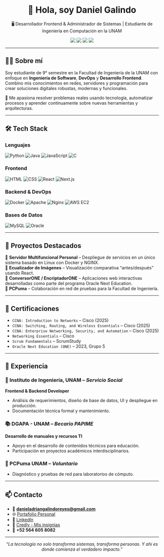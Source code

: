 <h1 align="center">👋 Hola, soy Daniel Galindo</h1>
<p align="center">🖥️ Desarrollador Frontend & Administrador de Sistemas | Estudiante de Ingeniería en Computación en la UNAM</p>

<p align="center">
  <a href="mailto:danieladriangalindoreyes@gmail.com"><img src="https://img.shields.io/badge/Email-%23EA4335.svg?&style=for-the-badge&logo=gmail&logoColor=white"/></a>
  <a href="https://www.linkedin.com/in/danielgalindoreyes"><img src="https://img.shields.io/badge/LinkedIn-%230077B5.svg?&style=for-the-badge&logo=linkedin&logoColor=white"/></a>
  <a href="https://www.credly.com/users/daniel-adrian-galindo-reyes"><img src="https://img.shields.io/badge/Credly-Badges-orange?style=for-the-badge&logo=credly&logoColor=white" /></a>
  <a href="https://portafolio-ebon-beta-28.vercel.app"><img src="https://img.shields.io/badge/Portafolio-Web-%231572B6?style=for-the-badge&logo=vercel&logoColor=white" /></a>
</p>

---

## 🧑‍💼 Sobre mí

Soy estudiante de 9° semestre en la Facultad de Ingeniería de la UNAM con enfoque en **Ingeniería de Software**, **DevOps** y **Desarrollo Frontend**. Combino mis conocimientos en redes, servidores y programación para crear soluciones digitales robustas, modernas y funcionales.

🧠 Me apasiona resolver problemas reales usando tecnología, automatizar procesos y aprender continuamente sobre nuevas herramientas y arquitecturas.

---

## 🛠️ Tech Stack

### Lenguajes
![Python](https://img.shields.io/badge/Python-%2314354C.svg?style=flat-square&logo=python&logoColor=white)
![Java](https://img.shields.io/badge/Java-%23ED8B00.svg?style=flat-square&logo=openjdk&logoColor=white)
![JavaScript](https://img.shields.io/badge/JavaScript-%23F7DF1E.svg?style=flat-square&logo=javascript&logoColor=black)
![C](https://img.shields.io/badge/C-%2300599C.svg?style=flat-square&logo=c&logoColor=white)

### Frontend
![HTML](https://img.shields.io/badge/HTML5-%23E34F26.svg?style=flat-square&logo=html5&logoColor=white)
![CSS](https://img.shields.io/badge/CSS3-%231572B6.svg?style=flat-square&logo=css3&logoColor=white)
![React](https://img.shields.io/badge/React-%2361DAFB.svg?style=flat-square&logo=react&logoColor=black)
![Next.js](https://img.shields.io/badge/Next.js-%23000000.svg?style=flat-square&logo=next.js&logoColor=white)

### Backend & DevOps
![Docker](https://img.shields.io/badge/Docker-%232496ED.svg?style=flat-square&logo=docker&logoColor=white)
![Apache](https://img.shields.io/badge/Apache-%23D42029.svg?style=flat-square&logo=apache&logoColor=white)
![Nginx](https://img.shields.io/badge/Nginx-%23009639.svg?style=flat-square&logo=nginx&logoColor=white)
![AWS EC2](https://img.shields.io/badge/AWS%20EC2-%23FF9900.svg?style=flat-square&logo=amazon-aws&logoColor=white)

### Bases de Datos
![MySQL](https://img.shields.io/badge/MySQL-%234479A1.svg?style=flat-square&logo=mysql&logoColor=white)
![Oracle](https://img.shields.io/badge/Oracle-%23F80000.svg?style=flat-square&logo=oracle&logoColor=white)

---

## 📂 Proyectos Destacados

🔸 **Servidor Multifuncional Personal** – Despliegue de servicios en un único sistema basado en Linux con Docker y NGINX.  
🔸 **Ecualizador de Imágenes** – Visualización comparativa “antes/después” usando React.  
🔸 **ConversorONE / EncriptadorONE** – Aplicaciones web interactivas desarrolladas como parte del programa Oracle Next Education.  
🔸 **PCPuma** – Colaboración en red de pruebas para la Facultad de Ingeniería.  

---

## 📜 Certificaciones

- `CCNA: Introduction to Networks` – Cisco (2025)  
- `CCNA: Switching, Routing, and Wireless Essentials` – Cisco (2025)  
- `CCNA: Enterprise Networking, Security, and Automation` – Cisco (2025)  
- `Networking Essentials` – Cisco  
- `Scrum Fundamentals` – ScrumStudy  
- `Oracle Next Education (ONE)` – 2023, Grupo 5

---

## 🧪 Experiencia

### 🧾 Instituto de Ingeniería, UNAM – *Servicio Social*  
**Frontend & Backend Developer**  
- Análisis de requerimientos, diseño de base de datos, UI y despliegue en producción.  
- Documentación técnica formal y mantenimiento.

### 📚 DGAPA - UNAM – *Becario PAPIME*  
**Desarrollo de manuales y recursos TI**  
- Apoyo en el desarrollo de contenidos técnicos para educación.  
- Participación en proyectos académicos interdisciplinarios.

### 🤝 PCPuma UNAM – *Voluntario*  
- Diagnóstico y pruebas de red para laboratorios de cómputo.

---

## 📫 Contacto

- 📧 **danieladriangalindoreyes@gmail.com**  
- 🌐 [Portafolio Personal](https://portafolio-ebon-beta-28.vercel.app)  
- 🔗 [LinkedIn](https://www.linkedin.com/in/danielgalindoreyes)  
- 🪪 [Credly - Mis insignias](https://www.credly.com/users/daniel-adrian-galindo-reyes)  
- 📱 **+52 564 605 8082**

---

<p align="center">
  <em>“La tecnología no solo transforma sistemas, transforma personas. Y ahí es donde comienza el verdadero impacto.”</em>
</p>
